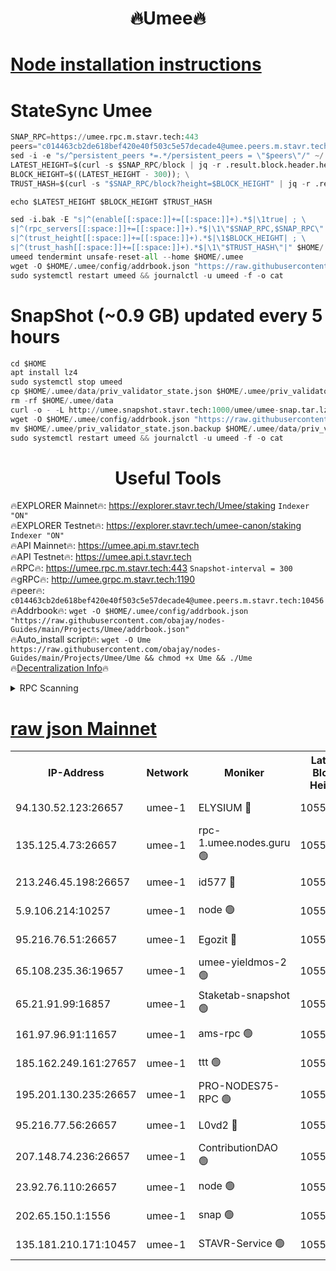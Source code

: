 <h1 align="center"> 🔥Umee🔥</h1>


[Node installation instructions](https://github.com/obajay/nodes-Guides/tree/main/Projects/Umee)
=
# StateSync Umee
```python
SNAP_RPC=https://umee.rpc.m.stavr.tech:443
peers="c014463cb2de618bef420e40f503c5e57decade4@umee.peers.m.stavr.tech:10456"
sed -i -e "s/^persistent_peers *=.*/persistent_peers = \"$peers\"/" ~/.umee/config/config.toml
LATEST_HEIGHT=$(curl -s $SNAP_RPC/block | jq -r .result.block.header.height); \
BLOCK_HEIGHT=$((LATEST_HEIGHT - 300)); \
TRUST_HASH=$(curl -s "$SNAP_RPC/block?height=$BLOCK_HEIGHT" | jq -r .result.block_id.hash)

echo $LATEST_HEIGHT $BLOCK_HEIGHT $TRUST_HASH

sed -i.bak -E "s|^(enable[[:space:]]+=[[:space:]]+).*$|\1true| ; \
s|^(rpc_servers[[:space:]]+=[[:space:]]+).*$|\1\"$SNAP_RPC,$SNAP_RPC\"| ; \
s|^(trust_height[[:space:]]+=[[:space:]]+).*$|\1$BLOCK_HEIGHT| ; \
s|^(trust_hash[[:space:]]+=[[:space:]]+).*$|\1\"$TRUST_HASH\"|" $HOME/.umee/config/config.toml
umeed tendermint unsafe-reset-all --home $HOME/.umee
wget -O $HOME/.umee/config/addrbook.json "https://raw.githubusercontent.com/obajay/nodes-Guides/main/Projects/Umee/addrbook.json"
sudo systemctl restart umeed && journalctl -u umeed -f -o cat
```
# SnapShot (~0.9 GB) updated every 5 hours
```python
cd $HOME
apt install lz4
sudo systemctl stop umeed
cp $HOME/.umee/data/priv_validator_state.json $HOME/.umee/priv_validator_state.json.backup
rm -rf $HOME/.umee/data
curl -o - -L http://umee.snapshot.stavr.tech:1000/umee/umee-snap.tar.lz4 | lz4 -c -d - | tar -x -C $HOME/.umee --strip-components 2
wget -O $HOME/.umee/config/addrbook.json "https://raw.githubusercontent.com/obajay/nodes-Guides/main/Projects/Umee/addrbook.json"
mv $HOME/.umee/priv_validator_state.json.backup $HOME/.umee/data/priv_validator_state.json
sudo systemctl restart umeed && journalctl -u umeed -f -o cat
```
 <h1 align="center"> Useful Tools</h1>

🔥EXPLORER Mainnet🔥:      https://explorer.stavr.tech/Umee/staking             `Indexer "ON"` \
🔥EXPLORER Testnet🔥:        https://explorer.stavr.tech/umee-canon/staking      `Indexer "ON"` \
🔥API Mainnet🔥:                   https://umee.api.m.stavr.tech \
🔥API Testnet🔥:                     https://umee.api.t.stavr.tech \
🔥RPC🔥:                           https://umee.rpc.m.stavr.tech:443                     `Snapshot-interval = 300` \
🔥gRPC🔥:                              http://umee.grpc.m.stavr.tech:1190 \
🔥peer🔥:                     `c014463cb2de618bef420e40f503c5e57decade4@umee.peers.m.stavr.tech:10456` \
🔥Addrbook🔥:    ```wget -O $HOME/.umee/config/addrbook.json "https://raw.githubusercontent.com/obajay/nodes-Guides/main/Projects/Umee/addrbook.json"``` \
🔥Auto_install script🔥: ```wget -O Ume https://raw.githubusercontent.com/obajay/nodes-Guides/main/Projects/Umee/Ume && chmod +x Ume && ./Ume``` \
🔥[Decentralization Info](https://github.com/obajay/StateSync-snapshots/tree/main/Projects/Umee/Decentralization)🔥

<details>
<summary>RPC Scanning</summary>

<h2 align="center"> We scan nodes in real time every 4 hours. And we provide the final result of RPC endpoints.
We cannot influence the operation of these nodes in any way. </h2>


```python
If Voting Power is higher than 0 --> then the Node is a validator of the network and may be subject to attack and be a potential threat to the chain.
```
```python
We marked such validators with a red symbol
```

</details>

[raw json Mainnet](https://rpc-check.umeem.stavr.tech/umeem/rpc-umeem-result.json)
=



<table><tr><th>IP-Address</th><th>Network</th><th>Moniker</th><th>Latest Block Height</th><th>Earliest Block Height</th><th>Catching Up</th><th>Tx Index</th><th>Voting Power</th><th>Scan Time</th></tr><tr><td>94.130.52.123:26657</td><td>umee-1</td><td>ELYSIUM 🔴</td><td>10554908</td><td>3216011</td><td>False</td><td>on</td><td>23096460</td><td>2024-02-12T03:55:01.137662764UTC</td></tr><tr><td>135.125.4.73:26657</td><td>umee-1</td><td>rpc-1.umee.nodes.guru 🟢</td><td>10554907</td><td>5167386</td><td>False</td><td>on</td><td>0</td><td>2024-02-12T03:55:02.695766340UTC</td></tr><tr><td>213.246.45.198:26657</td><td>umee-1</td><td>id577 🔴</td><td>10554895</td><td>7100001</td><td>False</td><td>on</td><td>35104889</td><td>2024-02-12T03:53:44.443001913UTC</td></tr><tr><td>5.9.106.214:10257</td><td>umee-1</td><td>node 🟢</td><td>10554904</td><td>7942001</td><td>False</td><td>on</td><td>0</td><td>2024-02-12T03:54:37.898537180UTC</td></tr><tr><td>95.216.76.51:26657</td><td>umee-1</td><td>Egozit 🔴</td><td>10554908</td><td>8262001</td><td>False</td><td>off</td><td>38504765</td><td>2024-02-12T03:55:00.795769757UTC</td></tr><tr><td>65.108.235.36:19657</td><td>umee-1</td><td>umee-yieldmos-2 🟢</td><td>10554888</td><td>9575548</td><td>False</td><td>on</td><td>0</td><td>2024-02-12T03:53:07.193537654UTC</td></tr><tr><td>65.21.91.99:16857</td><td>umee-1</td><td>Staketab-snapshot 🟢</td><td>10554900</td><td>9992001</td><td>False</td><td>off</td><td>0</td><td>2024-02-12T03:54:15.700657170UTC</td></tr><tr><td>161.97.96.91:11657</td><td>umee-1</td><td>ams-rpc 🟢</td><td>10554911</td><td>10352001</td><td>False</td><td>on</td><td>0</td><td>2024-02-12T03:55:21.110456634UTC</td></tr><tr><td>185.162.249.161:27657</td><td>umee-1</td><td>ttt 🟢</td><td>10554902</td><td>10381617</td><td>False</td><td>on</td><td>0</td><td>2024-02-12T03:54:28.265767472UTC</td></tr><tr><td>195.201.130.235:26657</td><td>umee-1</td><td>PRO-NODES75-RPC 🟢</td><td>10554903</td><td>10454903</td><td>False</td><td>on</td><td>0</td><td>2024-02-12T03:54:34.659218119UTC</td></tr><tr><td>95.216.77.56:26657</td><td>umee-1</td><td>L0vd2 🔴</td><td>10554911</td><td>10454911</td><td>False</td><td>off</td><td>37623883</td><td>2024-02-12T03:55:20.818688375UTC</td></tr><tr><td>207.148.74.236:26657</td><td>umee-1</td><td>ContributionDAO 🟢</td><td>10554909</td><td>10484838</td><td>False</td><td>off</td><td>0</td><td>2024-02-12T03:55:09.852298648UTC</td></tr><tr><td>23.92.76.110:26657</td><td>umee-1</td><td>node 🟢</td><td>10554915</td><td>10526001</td><td>False</td><td>on</td><td>0</td><td>2024-02-12T03:55:42.461535554UTC</td></tr><tr><td>202.65.150.1:1556</td><td>umee-1</td><td>snap 🟢</td><td>10553636</td><td>10552487</td><td>False</td><td>on</td><td>0</td><td>2024-02-12T03:54:35.576476323UTC</td></tr><tr><td>135.181.210.171:10457</td><td>umee-1</td><td>STAVR-Service 🟢</td><td>10554909</td><td>10552677</td><td>False</td><td>on</td><td>0</td><td>2024-02-12T03:55:10.179503145UTC</td></tr></table>
